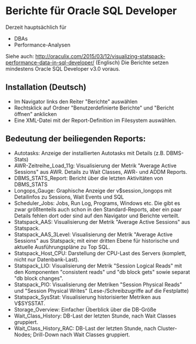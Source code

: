 Berichte für Oracle SQL Developer
=================================

Derzeit hauptsächlich für
- DBAs
- Performance-Analysen

Siehe auch: http://oraculix.com/2015/03/12/visualizing-statspack-performance-data-in-sql-developer/ (Englisch)
Die Berichte setzen mindestens Oracle SQL Developer v3.0 voraus.

Installation (Deutsch)
----------------------
- Im Navigator links den Reiter "Berichte" auswählen
- Rechtsklick auf Ordner "Benutzerdefinierte Berichte" und "Bericht öffnen" anklicken
- Eine XML-Datei mit der Report-Definition im Filesystem auswählen.

Bedeutung der beiliegenden Reports:
-----------------------------------
- Autotasks: Anzeige der installierten Autotasks mit Details (z.B. DBMS-Stats)
- AWR-Zeitreihe_Load_11g: Visualisierung der Metrik "Average Active Sessions" aus AWR. Details zu Wait Classes, AWR- und ADDM Reports.
- DBMS_STATS_Report: Bericht über die letzten Aktivitäten von DBMS_STATS
- Longops_Gauge: Graphische Anzeige der v$session_longops mit Detailinfos zu Sessions, Wait Events und SQL
- Scheduler_Jobs: Jobs, Run Log, Programs, Windows etc.
  Die gibt es zwar größtenteils auch schon in den Standard-Reports, aber ein paar Details fehlen dort oder sind auf den Navigator und Berichte verteilt.
- Statspack_AAS: Visualisierung der Metrik "Average Active Sessions" aus Statspack.
- Statspack_AAS_3Level: Visualisierung der Metrik "Average Active Sessions" aus Statspack; mit einer dritten Ebene für historische und aktuelle Ausführungspläne zu Top SQL.
- Statspack_Host_CPU: Darstellung der CPU-Last des Servers (komplett, nicht nur Datenbank-Last).
- Statspack_LIO: Visualisierung der Metrik "Session Logical Reads" mit den Komponenten "consistent reads" und "db block gets" sowie separat "db block changes".
- Statspack_PIO: Visualisierung der Metriken "Session Physical Reads" und "Session Physical Writes" (Lese-/Schreibzugriffe auf die Festplatte)
- Statspack_SysStat: Visualisierung historisierter Metriken aus V$SYSSTAT.
- Storage_Overview: Einfacher Überblick über die DB-Größe
- Wait_Class_History: DB-Last der letzten Stunde, nach Wait Classes gruppiert.
- Wait_Class_History_RAC: DB-Last der letzten Stunde, nach Cluster-Nodes; Drill-Down nach Wait Classes gruppiert.